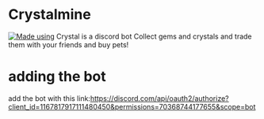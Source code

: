 # Crystalmine
[![Made using](https://img.shields.io/badge/Typescript-blue.svg)](https://github.com/microsoft/TypeScript)
Crystal is a discord bot Collect gems and crystals and trade them with your friends and buy pets! 

# adding the bot 
add the bot with this link:https://discord.com/api/oauth2/authorize?client_id=1167817917111480450&permissions=70368744177655&scope=bot
